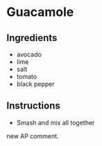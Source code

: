# Guacamole
## Ingredients
* avocado
* lime
* salt
* tomato
* black pepper
## Instructions
* Smash and mix all together 


new AP comment.
